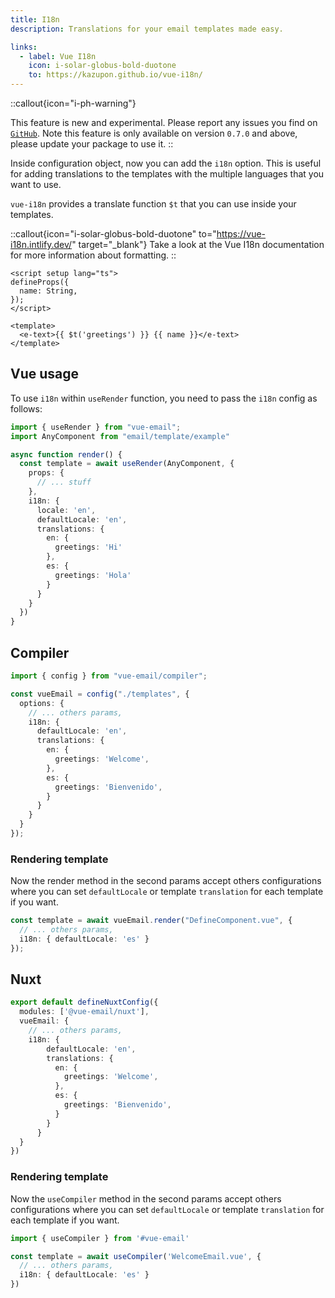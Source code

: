 ```yaml
---
title: I18n
description: Translations for your email templates made easy.

links:
  - label: Vue I18n
    icon: i-solar-globus-bold-duotone
    to: https://kazupon.github.io/vue-i18n/
---
```


::callout{icon="i-ph-warning"}

This feature is new and experimental. Please report any issues you find on [`GitHub`](https://github.com/vue-email/vue-email/issues). Note this feature is only available on version `0.7.0` and above, please update your package to use it.
::

Inside configuration object, now you can add the `i18n` option. This is useful for adding translations to the templates with the multiple languages that you want to use.

`vue-i18n` provides a translate function `$t` that you can use inside your templates.

::callout{icon="i-solar-globus-bold-duotone" to="https://vue-i18n.intlify.dev/" target="_blank"}
Take a look at the Vue I18n documentation for more information about formatting.
::

```vue
<script setup lang="ts">
defineProps({
  name: String,
});
</script>

<template>
  <e-text>{{ $t('greetings') }} {{ name }}</e-text>
</template>
```

## Vue usage

To use `i18n` within `useRender` function, you need to pass the `i18n` config as follows:

```ts
import { useRender } from "vue-email";
import AnyComponent from "email/template/example"

async function render() {
  const template = await useRender(AnyComponent, {
    props: {
      // ... stuff
    },
    i18n: {
      locale: 'en',
      defaultLocale: 'en',
      translations: {
        en: {
          greetings: 'Hi'
        },
        es: {
          greetings: 'Hola'
        }
      }
    }
  })
}

```


## Compiler

```ts
import { config } from "vue-email/compiler";

const vueEmail = config("./templates", {
  options: {
    // ... others params,
    i18n: {
      defaultLocale: 'en',
      translations: {
        en: {
          greetings: 'Welcome',
        },
        es: {
          greetings: 'Bienvenido',
        }
      }
    }
  }
});
```

### Rendering template

Now the render method in the second params accept others configurations where you can set `defaultLocale` or template `translation` for each template if you want.

```ts
const template = await vueEmail.render("DefineComponent.vue", {
  // ... others params,
  i18n: { defaultLocale: 'es' }
});
```



## Nuxt

```ts
export default defineNuxtConfig({
  modules: ['@vue-email/nuxt'],
  vueEmail: {
    // ... others params,
    i18n: {
        defaultLocale: 'en',
        translations: {
          en: {
            greetings: 'Welcome',
          },
          es: {
            greetings: 'Bienvenido',
          }
        }
      }
  }
})
```

### Rendering template

Now the `useCompiler` method in the second params accept others configurations where you can set `defaultLocale` or template `translation` for each template if you want.

```ts
import { useCompiler } from '#vue-email'

const template = await useCompiler('WelcomeEmail.vue', {
  // ... others params,
  i18n: { defaultLocale: 'es' }
})
```
